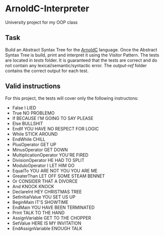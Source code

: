 # ArnoldC-Interpreter
University project for my OOP class

## Task

Build an Abstract Syntax Tree for the [ArnoldC](https://github.com/lhartikk/ArnoldC/wiki/ArnoldC) language. Once the Abstract Syntax Tree is build, print and interpret it using the Visitor Pattern. The tests are located in _tests_ folder. It is guaranteed that the tests are correct and do not contain any lexical/semantic/syntactic error. The _output-ref_ folder contains the correct output for each test.

## Valid instructions
For this project, the tests will cover only the following instructons:
- False I LIED
- True NO PROBLEMO
- If BECAUSE I'M GOING TO SAY PLEASE
- Else BULLSHIT
- EndIf YOU HAVE NO RESPECT FOR LOGIC
- While STICK AROUND
- EndWhile CHILL
- PlusOperator GET UP
- MinusOperator GET DOWN
- MultiplicationOperator YOU'RE FIRED
- DivisionOperator HE HAD TO SPLIT
- ModuloOperator I LET HIM GO
- EqualTo YOU ARE NOT YOU YOU ARE ME
- GreaterThan LET OFF SOME STEAM BENNET
- Or CONSIDER THAT A DIVORCE
- And KNOCK KNOCK
- DeclareInt HEY CHRISTMAS TREE
- SetInitialValue YOU SET US UP
- BeginMain IT'S SHOWTIME
- EndMain YOU HAVE BEEN TERMINATED
- Print TALK TO THE HAND
- AssignVariable GET TO THE CHOPPER
- SetValue HERE IS MY INVITATION
- EndAssignVariable ENOUGH TALK

